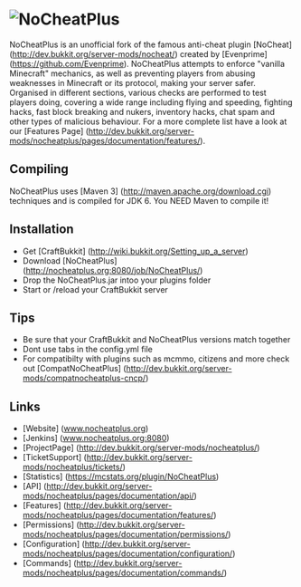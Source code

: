 ![NoCheatPlus](https://dl.dropbox.com/u/34835222/NoCheatPlus_doughnut.png)
===========

NoCheatPlus is an unofficial fork of the famous anti-cheat plugin [NoCheat] (http://dev.bukkit.org/server-mods/nocheat/) created by [Evenprime] (https://github.com/Evenprime). NoCheatPlus attempts to enforce "vanilla Minecraft" mechanics, as well as preventing players from abusing weaknesses in Minecraft or its protocol, making your server safer. Organised in different sections, various checks are performed to test players doing, covering a wide range including flying and speeding, fighting hacks, fast block breaking and nukers, inventory hacks, chat spam and other types of malicious behaviour. For a more complete list have a look at our [Features Page] (http://dev.bukkit.org/server-mods/nocheatplus/pages/documentation/features/).

Compiling
---------
NoCheatPlus uses [Maven 3] (http://maven.apache.org/download.cgi) techniques and is compiled for JDK 6. You NEED Maven to compile it!

Installation
---------
* Get [CraftBukkit] (http://wiki.bukkit.org/Setting_up_a_server)
* Download [NoCheatPlus] (http://nocheatplus.org:8080/job/NoCheatPlus/)
* Drop the NoCheatPlus.jar intoo your plugins folder
* Start or /reload your CraftBukkit server

Tips
---------
* Be sure that your CraftBukkit and NoCheatPlus versions match together
* Dont use tabs in the config.yml file
* For compatibilty with plugins such as mcmmo, citizens and more check out [CompatNoCheatPlus] (http://dev.bukkit.org/server-mods/compatnocheatplus-cncp/)

Links
---------

* [Website] (www.nocheatplus.org)
* [Jenkins] (www.nocheatplus.org:8080)
* [ProjectPage] (http://dev.bukkit.org/server-mods/nocheatplus/)
* [TicketSupport] (http://dev.bukkit.org/server-mods/nocheatplus/tickets/)
* [Statistics] (https://mcstats.org/plugin/NoCheatPlus)
* [API] (http://dev.bukkit.org/server-mods/nocheatplus/pages/documentation/api/)
* [Features] (http://dev.bukkit.org/server-mods/nocheatplus/pages/documentation/features/)
* [Permissions] (http://dev.bukkit.org/server-mods/nocheatplus/pages/documentation/permissions/)
* [Configuration] (http://dev.bukkit.org/server-mods/nocheatplus/pages/documentation/configuration/)
* [Commands] (http://dev.bukkit.org/server-mods/nocheatplus/pages/documentation/commands/)
